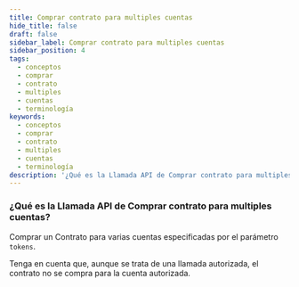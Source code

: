 ```yaml
---
title: Comprar contrato para multiples cuentas
hide_title: false
draft: false
sidebar_label: Comprar contrato para multiples cuentas
sidebar_position: 4
tags:
  - conceptos
  - comprar
  - contrato
  - multiples
  - cuentas
  - terminología
keywords:
  - conceptos
  - comprar
  - contrato
  - multiples
  - cuentas
  - terminología
description: '¿Qué es la Llamada API de Comprar contrato para multiples cuentas?'
---
```


### ¿Qué es la Llamada API de Comprar contrato para multiples cuentas?

Comprar un Contrato para varias cuentas especificadas por el parámetro `tokens`.

Tenga en cuenta que, aunque se trata de una llamada autorizada, el contrato no se compra para la cuenta autorizada.
